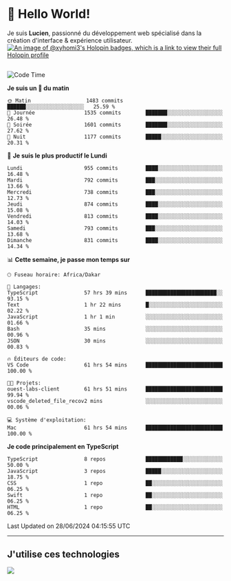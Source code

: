 # 👋 Hello World!

Je suis **Lucien**, passionné du développement web spécialisé dans la création d'interface & expérience utilisateur.
[![An image of @xyhomi3's Holopin badges, which is a link to view their full Holopin profile](https://holopin.me/xyhomi3)](https://holopin.io/@xyhomi3)

##

<!--START_SECTION:waka-->
![Code Time](http://img.shields.io/badge/Code%20Time-1%2C477%20hrs%2033%20mins-blue)

**Je suis un 🐤 du matin** 

```text
🌞 Matin                  1483 commits        ██████░░░░░░░░░░░░░░░░░░░   25.59 % 
🌆 Journée                1535 commits        ███████░░░░░░░░░░░░░░░░░░   26.48 % 
🌃 Soirée                 1601 commits        ███████░░░░░░░░░░░░░░░░░░   27.62 % 
🌙 Nuit                   1177 commits        █████░░░░░░░░░░░░░░░░░░░░   20.31 % 
```
📅 **Je suis le plus productif le Lundi** 

```text
Lundi                    955 commits         ████░░░░░░░░░░░░░░░░░░░░░   16.48 % 
Mardi                    792 commits         ███░░░░░░░░░░░░░░░░░░░░░░   13.66 % 
Mercredi                 738 commits         ███░░░░░░░░░░░░░░░░░░░░░░   12.73 % 
Jeudi                    874 commits         ████░░░░░░░░░░░░░░░░░░░░░   15.08 % 
Vendredi                 813 commits         ████░░░░░░░░░░░░░░░░░░░░░   14.03 % 
Samedi                   793 commits         ███░░░░░░░░░░░░░░░░░░░░░░   13.68 % 
Dimanche                 831 commits         ████░░░░░░░░░░░░░░░░░░░░░   14.34 % 
```


📊 **Cette semaine, je passe mon temps sur** 

```text
🕑︎ Fuseau horaire: Africa/Dakar

💬 Langages: 
TypeScript               57 hrs 39 mins      ███████████████████████░░   93.15 % 
Text                     1 hr 22 mins        █░░░░░░░░░░░░░░░░░░░░░░░░   02.22 % 
JavaScript               1 hr 1 min          ░░░░░░░░░░░░░░░░░░░░░░░░░   01.66 % 
Bash                     35 mins             ░░░░░░░░░░░░░░░░░░░░░░░░░   00.96 % 
JSON                     30 mins             ░░░░░░░░░░░░░░░░░░░░░░░░░   00.83 % 

🔥 Éditeurs de code: 
VS Code                  61 hrs 54 mins      █████████████████████████   100.00 % 

🐱‍💻 Projets: 
ouest-labs-client        61 hrs 51 mins      █████████████████████████   99.94 % 
vscode_deleted_file_recov2 mins              ░░░░░░░░░░░░░░░░░░░░░░░░░   00.06 % 

💻 Système d'exploitation: 
Mac                      61 hrs 54 mins      █████████████████████████   100.00 % 
```

**Je code principalement en TypeScript** 

```text
TypeScript               8 repos             ████████████░░░░░░░░░░░░░   50.00 % 
JavaScript               3 repos             █████░░░░░░░░░░░░░░░░░░░░   18.75 % 
CSS                      1 repo              ██░░░░░░░░░░░░░░░░░░░░░░░   06.25 % 
Swift                    1 repo              ██░░░░░░░░░░░░░░░░░░░░░░░   06.25 % 
HTML                     1 repo              ██░░░░░░░░░░░░░░░░░░░░░░░   06.25 % 
```




 Last Updated on 28/06/2024 04:15:55 UTC
<!--END_SECTION:waka-->
---

## J'utilise ces technologies

<p align="left">
  <a href="https://skillicons.dev">
    <img src="https://skillicons.dev/icons?i=ts,js,md,scss,tailwind,react,docker,express,astro,vite,nextjs,vercel,figma,ableton" />
  </a>
</p>

